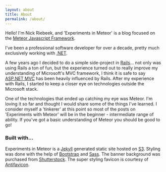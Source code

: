 ```yaml
---
layout: about
title: About
permalink: /about/
---
```

Hello!  I'm Nick Riebeek, and 'Experiments in Meteor' is a blog focused on the <a href="https://www.meteor.com/" target="_blank">Meteor Javascript Framework</a>.

I've been a professional software developer for over a decade, pretty much exclusively working with <a href="http://www.microsoft.com/net" target="_blank">.NET</a>.  

A few years ago I decided to do a simple side-project in <a href="http://rubyonrails.org/" target="_blank">Rails</a>... not only was using Rails a ton of fun, but the experience turned out to really improve my understanding of Microsoft's MVC framework, I think it is safe to say <a href="http://www.asp.net/mvc" target="_blank">ASP.NET MVC</a> has been heavily influenced by Rails.  After my experience with Rails, I started to keep a closer eye on technologies outside the Microsoft stack.

One of the technologies that ended up catching my eye was Meteor.  I'm loving it so far and thought I would share some of the things I've learned.  I consider myself a 'tinkerer' at this point so most of the posts on 'Experiments with Meteor' will be in the beginner - intermediate range of ability.  If you've got a basic understanding of Meteor you should be good to go!

### Built with...
Experiments in Meteor is a <a href="http://jekyllrb.com/" target="_blank">Jekyll</a> generated static site hosted on <a href="http://aws.amazon.com/s3/" target="_blank">S3</a>.  Styling was done with the help of <a href="http://getbootstrap.com/" target="_blank">Bootstrap</a> and <a href="http://sass-lang.com/" target="_blank">Sass</a>.  The banner background was purchased from <a href="http://www.shutterstock.com/" target="_blank">Shutterstock</a>.  The super styling favicon is courtesy of <a href="http://antifavicon.com/" target="_blank">Antifavicon</a>.